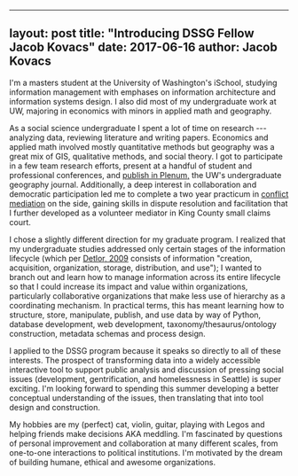
---
layout: post
title:  "Introducing DSSG Fellow Jacob Kovacs"
date:   2017-06-16
author: Jacob Kovacs
---

I'm a masters student at the University of Washington's iSchool, studying information management with emphases on information architecture and information systems design. I also did most of my undergraduate work at UW, majoring in economics with minors in applied math and geography. 

As a social science undergraduate I spent a lot of time on research --- analyzing data, reviewing literature and writing papers. Economics and applied math involved mostly quantitative methods but geography was a great mix of GIS, qualitative methods, and social theory. I got to participate in a few team research efforts, present at a handful of student and professional conferences, and [publish in Plenum,](http://students.washington.edu/plenum/is-it-enough/) the UW's undergraduate geography journal. Additionally, a deep interest in collaboration and democratic participation led me to complete a two year practicum in [conflict mediation](https://kcdrc.org/) on the side, gaining skills in dispute resolution and facilitation that I further developed as a volunteer mediator in King County small claims court.

I chose a slightly different direction for my graduate program. I realized that my undergraduate studies addressed only certain stages of the information lifecycle (which per [Detlor, 2009](https://www.sciencedirect.com/science/article/pii/S0268401209001510) consists of information "creation, acquisition, organization, storage, distribution, and use"); I wanted to branch out and learn how to manage information across its entire lifecycle so that I could increase its impact and value within organizations, particularly collaborative organizations that make less use of hierarchy as a coordinating mechanism. In practical terms, this has meant learning how to structure, store, manipulate, publish, and use data by way of Python, database development, web development, taxonomy/thesaurus/ontology construction, metadata schemas and process design.

I applied to the DSSG program because it speaks so directly to all of these interests. The prospect of transforming data into a widely accessible interactive tool to support public analysis and discussion of pressing social issues (development, gentrification, and homelessness in Seattle) is super exciting. I'm looking forward to spending this summer developing a better conceptual understanding of the issues, then translating that into tool design and construction.

My hobbies are my (perfect) cat, violin, guitar, playing with Legos and helping friends make decisions AKA meddling. I'm fascinated by questions of personal improvement and collaboration at many different scales, from one-to-one interactions to political institutions. I'm motivated by the dream of building humane, ethical and awesome organizations.
